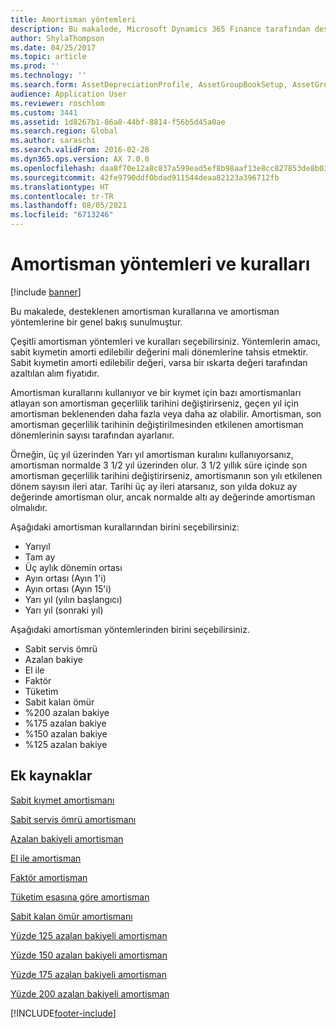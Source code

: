 ```yaml
---
title: Amortisman yöntemleri
description: Bu makalede, Microsoft Dynamics 365 Finance tarafından desteklenen amortisman kurallarına ve amortisman yöntemlerine bir genel bakış sunulmuştur.
author: ShylaThompson
ms.date: 04/25/2017
ms.topic: article
ms.prod: ''
ms.technology: ''
ms.search.form: AssetDepreciationProfile, AssetGroupBookSetup, AssetGroupDepBookSetup
audience: Application User
ms.reviewer: roschlom
ms.custom: 3441
ms.assetid: 1d8267b1-86a8-44bf-8814-f56b5d45a0ae
ms.search.region: Global
ms.author: saraschi
ms.search.validFrom: 2016-02-28
ms.dyn365.ops.version: AX 7.0.0
ms.openlocfilehash: daa8f70e12a8c837a599ead5ef8b98aaf13e8cc827853de8b0332611ed2e257e
ms.sourcegitcommit: 42fe9790ddf0bdad911544deaa82123a396712fb
ms.translationtype: HT
ms.contentlocale: tr-TR
ms.lasthandoff: 08/05/2021
ms.locfileid: "6713246"
---
```

# <a name="depreciation-methods-and-conventions"></a>Amortisman yöntemleri ve kuralları

[!include [banner](../includes/banner.md)]

Bu makalede, desteklenen amortisman kurallarına ve amortisman yöntemlerine bir genel bakış sunulmuştur.

Çeşitli amortisman yöntemleri ve kuralları seçebilirsiniz. Yöntemlerin amacı, sabit kıymetin amorti edilebilir değerini mali dönemlerine tahsis etmektir. Sabit kıymetin amorti edilebilir değeri, varsa bir ıskarta değeri tarafından azaltılan alım fiyatıdır. 

Amortisman kurallarını kullanıyor ve bir kıymet için bazı amortismanları atlayan son amortisman geçerlilik tarihini değiştirirseniz, geçen yıl için amortisman beklenenden daha fazla veya daha az olabilir. Amortisman, son amortisman geçerlilik tarihinin değiştirilmesinden etkilenen amortisman dönemlerinin sayısı tarafından ayarlanır.

Örneğin, üç yıl üzerinden Yarı yıl amortisman kuralını kullanıyorsanız, amortisman normalde 3 1/2 yıl üzerinden olur. 3 1/2 yıllık süre içinde son amortisman geçerlilik tarihini değiştirirseniz, amortismanın son yılı etkilenen dönem sayısın ileri atar. Tarihi üç ay ileri atarsanız, son yılda dokuz ay değerinde amortisman olur, ancak normalde altı ay değerinde amortisman olmalıdır.

Aşağıdaki amortisman kurallarından birini seçebilirsiniz:


-   Yarıyıl
-   Tam ay
-   Üç aylık dönemin ortası
-   Ayın ortası (Ayın 1'i)
-   Ayın ortası (Ayın 15'i)
-   Yarı yıl (yılın başlangıcı)
-   Yarı yıl (sonraki yıl)

Aşağıdaki amortisman yöntemlerinden birini seçebilirsiniz.
-   Sabit servis ömrü
-   Azalan bakiye
-   El ile
-   Faktör
-   Tüketim
-   Sabit kalan ömür
-   %200 azalan bakiye
-   %175 azalan bakiye
-   %150 azalan bakiye
-   %125 azalan bakiye





## <a name="additional-resources"></a>Ek kaynaklar

[Sabit kıymet amortismanı](fixed-asset-depreciation.md)

[Sabit servis ömrü amortismanı](Straight-line-service-life-depreciation.md)

[Azalan bakiyeli amortisman](reduce-balance-depreciation.md)

[El ile amortisman](manual-depreciation.md)

[Faktör amortisman](factor-depreciation.md)

[Tüketim esasına göre amortisman](consumption-depreciation.md)

[Sabit kalan ömür amortismanı](straight-line-life-remaining-depreciation.md)

[Yüzde 125 azalan bakiyeli amortisman](125-percent-reducing-balance-depreciation.md)

[Yüzde 150 azalan bakiyeli amortisman](150-percent-reducing-balance-depreciation.md)

[Yüzde 175 azalan bakiyeli amortisman](175-percent-reducing-balance-depreciation.md)

[Yüzde 200 azalan bakiyeli amortisman](200-percent-reducing-balance-depreciation.md)





[!INCLUDE[footer-include](../../includes/footer-banner.md)]